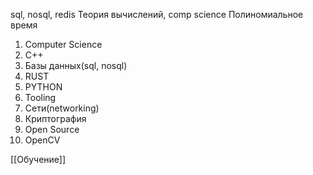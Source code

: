 sql, nosql, redis
Теория вычислений, comp science
Полиномиальное время


1. Computer Science
2. C++
3. Базы данных(sql, nosql)
4. RUST
5. PYTHON
6. Tooling
7. Сети(networking)
8. Криптография
9. Open Source
10. OpenCV


[[Обучение]]

